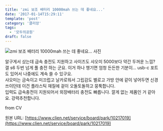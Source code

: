```yaml
---
title: 'zmi 보조 배터리 10000mah 쓰는 데 좋네요...'
date: '2017-01-14T15:29:11'
template: 'post'
category: '클리앙'
tags: 
  - '모두의공원'
draft: false
---
```


![zmi 보조 배터리 10000mah 쓰는 데 좋네요... 사진](https://cdn.clien.net/web/api/file/F01/5455114/b60de8eb60064fdfbb4.JPG?w=780&h=30000)

알구게서 샀는데 급속 충전도 지원하고 사이즈도 샤오미 5000보다 약간 두꺼운 느낌? 갤 s6 두번 넘게 풀 충전 하는 군요. 이거 하나 챙기면 엄청 든든한 기분이... usb-c 포트도 있어서 나중에도 계속 쓸 수 있구요.  
샤오미는 금속이고 미끄럽고 날카로워서 그립감도 별로고 가방 안에 같이 넣어두면 신경쓰이던데 이건 플라스틱 재질에 겉이 오돌토돌하고 뭉툭합니다.  
입력도 급속충전이 지원되어서 외장배터리 충전도 빠릅니다. 깔게 없는 제품인 거 같아요. 강력추천합니다.  
  
from CV

원본 URL: [https://www.clien.net/service/board/park/10217019](https://www.clien.net/service/board/park/10217019)